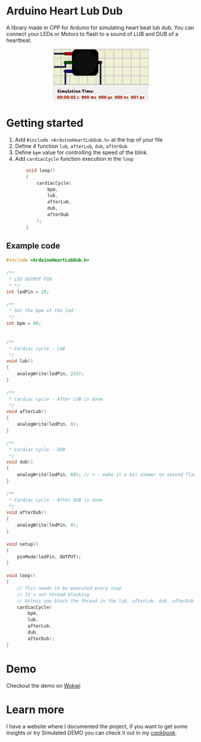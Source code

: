 # Arduino Heart Lub Dub
A library made in CPP for Arduino for simulating heart beat lub dub. You can connect your LEDs or Motors to flash to a sound of LUB and DUB of a heartbeat.


<center>

![Example](example.gif)

</center>


# Getting started
1. Add `#include <ArduinoHeartLubDub.h>` at the top of your file
2. Define 4 function `lub`, `afterLub`, `dub`, `afterDub`
3. Define `bpm` value for controlling the speed of the blink.
4. Add `cardiacCycle` function execution in the `loop`
    ```cpp
        void loop()
        {
            cardiacCycle(
                bpm,
                lub,
                afterLub,
                dub,
                afterDub
            );
        }
    ```

## Example code
```cpp
#include <ArduinoHeartLubDub.h>

/**
 * LED OUTPUT PIN
 * */
int ledPin = 10;

/**
 * Set the bpm of the led
 */
int bpm = 60;


/**
 * Cardiac cycle - LUB
 */
void lub()
{
    analogWrite(ledPin, 255);
}

/**
 * Cardiac cycle - After LUB is done
 */
void afterLub()
{
    analogWrite(ledPin, 0);
}

/**
 * Cardiac cycle - DUB
 */
void dub()
{
    analogWrite(ledPin, 60); // <-- make it a bit dimmer on second flash
}

/**
 * Cardiac cycle - After DUB is done
 */
void afterDub()
{
    analogWrite(ledPin, 0);
}

void setup()
{
    pinMode(ledPin, OUTPUT);
}

void loop()
{
    // This needs to be executed every loop
    // It's not thread blocking
    // Unless you block the thread in the lub, afterLub, dub, afterDub functions
    cardiacCycle(
        bpm,
        lub,
        afterLub,
        dub,
        afterDub);
}
```

# Demo
Checkout the demo on [Wokwi](https://wokwi.com/projects/399433610062644225)

# Learn more
I have a website where I documented the project, if you want to get some insights or try Simulated DEMO you can check it out in my [cookbook](https://dev-cookbook-by-dawid.vercel.app/Arduino/heart-beat-lub-dub).